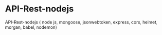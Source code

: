 # API-Rest-nodejs
API-Rest-nodejs ( node js, mongoose, jsonwebtoken, express, cors, helmet, morgan, babel, nodemon) 
